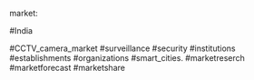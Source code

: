 
market:

#India


#CCTV_camera_market 
#surveillance 
#security 
#institutions
#establishments
#organizations
#smart_cities.
#marketreserch 
#marketforecast 
#marketshare
